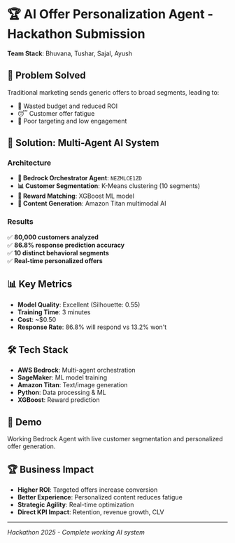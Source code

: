 # 🏆 AI Offer Personalization Agent - Hackathon Submission

**Team Stack**: Bhuvana, Tushar, Sajal, Ayush

## 🎯 Problem Solved
Traditional marketing sends generic offers to broad segments, leading to:
- 💸 Wasted budget and reduced ROI
- 😴 Customer offer fatigue  
- 🎯 Poor targeting and low engagement

## 🚀 Solution: Multi-Agent AI System

### Architecture
- **🤖 Bedrock Orchestrator Agent**: `NEZMLCE1ZD`
- **📊 Customer Segmentation**: K-Means clustering (10 segments)
- **🎯 Reward Matching**: XGBoost ML model
- **🎨 Content Generation**: Amazon Titan multimodal AI

### Results
✅ **80,000 customers analyzed**  
✅ **86.8% response prediction accuracy**  
✅ **10 distinct behavioral segments**  
✅ **Real-time personalized offers**  

## 📊 Key Metrics
- **Model Quality**: Excellent (Silhouette: 0.55)
- **Training Time**: 3 minutes
- **Cost**: ~$0.50
- **Response Rate**: 86.8% will respond vs 13.2% won't

## 🛠️ Tech Stack
- **AWS Bedrock**: Multi-agent orchestration
- **SageMaker**: ML model training
- **Amazon Titan**: Text/image generation
- **Python**: Data processing & ML
- **XGBoost**: Reward prediction

## 📱 Demo
Working Bedrock Agent with live customer segmentation and personalized offer generation.

## 🏆 Business Impact
- **Higher ROI**: Targeted offers increase conversion
- **Better Experience**: Personalized content reduces fatigue
- **Strategic Agility**: Real-time optimization
- **Direct KPI Impact**: Retention, revenue growth, CLV

---
*Hackathon 2025 - Complete working AI system*

